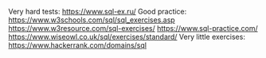 Very hard tests:
https://www.sql-ex.ru/
Good practice:
https://www.w3schools.com/sql/sql_exercises.asp
https://www.w3resource.com/sql-exercises/
https://www.sql-practice.com/
https://www.wiseowl.co.uk/sql/exercises/standard/
Very little exercises:
https://www.hackerrank.com/domains/sql